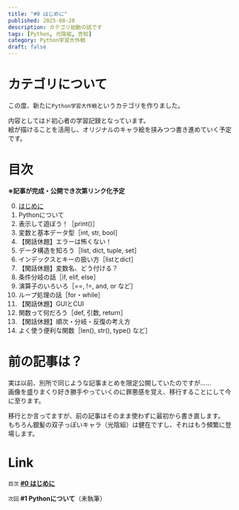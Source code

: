 ```yaml
---
title: "#0 はじめに"
published: 2025-08-28
description: カテゴリ始動の話です
tags: [Python, 光陰組, 告知]
category: Python学習大作戦
draft: false
---
```


# カテゴリについて

この度、新たに`Python学習大作戦`というカテゴリを作りました。  
  
内容としてはド初心者の学習記録となっています。  
絵が描けることを活用し、オリジナルのキャラ絵を挟みつつ書き進めていく予定です。  


# 目次

**※記事が完成・公開でき次第リンク化予定**  
  
0. [はじめに](https://atfullspeed.github.io/1mk3_blog/posts/python_00/)
1. Pythonについて
2. 表示して遊ぼう！［print()］
3. 変数と基本データ型［int, str, bool］
4. 【閑話休題】エラーは怖くない！
5. データ構造を知ろう［list, dict, tuple, set］
6. インデックスとキーの扱い方［listとdict］
7. 【閑話休題】変数名、どう付ける？
8. 条件分岐の話［if, elif, else］
9. 演算子のいろいろ［==, !=, and, or など］
10. ループ処理の話［for・while］
11. 【閑話休題】GUIとCUI
12. 関数って何だろう［def, 引数, return］
13. 【閑話休題】順次・分岐・反復の考え方
14. よく使う便利な関数［len(), str(), type() など］


# 前の記事は？

実は以前、別所で同じような記事まとめを限定公開していたのですが……  
画像を盛りまくり好き勝手やっていくのに罪悪感を覚え、移行することにして今に至ります。  
  
移行とか言ってますが、前の記事はそのまま使わずに最初から書き直します。  
もちろん銀髪の双子っぽいキャラ（光陰組）は健在ですし、それはもう頻繁に登場します。  


# Link

`目次` [**#0 はじめに**](https://atfullspeed.github.io/1mk3_blog/posts/python_00/)  
  
`次回` **#1 Pythonについて**（未執筆）